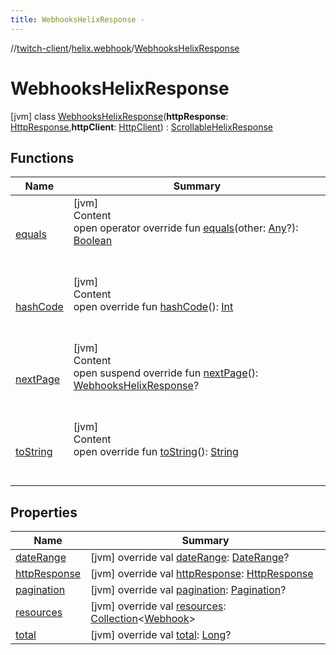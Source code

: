 ```yaml
---
title: WebhooksHelixResponse -
---
```

//[twitch-client](../../index.md)/[helix.webhook](../index.md)/[WebhooksHelixResponse](index.md)



# WebhooksHelixResponse  
 [jvm] class [WebhooksHelixResponse](index.md)(**httpResponse**: [HttpResponse](),**httpClient**: [HttpClient]()) : [ScrollableHelixResponse](../../helix.http.model/-scrollable-helix-response/index.md)   


## Functions  
  
|  Name|  Summary| 
|---|---|
| [equals](https://kotlinlang.org/api/latest/jvm/stdlib/kotlin/-any/equals.html)| [jvm]  <br>Content  <br>open operator override fun [equals](https://kotlinlang.org/api/latest/jvm/stdlib/kotlin/-any/equals.html)(other: [Any](https://kotlinlang.org/api/latest/jvm/stdlib/kotlin/-any/index.html)?): [Boolean](https://kotlinlang.org/api/latest/jvm/stdlib/kotlin/-boolean/index.html)  <br><br><br>
| [hashCode](https://kotlinlang.org/api/latest/jvm/stdlib/kotlin/-any/hash-code.html)| [jvm]  <br>Content  <br>open override fun [hashCode](https://kotlinlang.org/api/latest/jvm/stdlib/kotlin/-any/hash-code.html)(): [Int](https://kotlinlang.org/api/latest/jvm/stdlib/kotlin/-int/index.html)  <br><br><br>
| [nextPage](next-page.md)| [jvm]  <br>Content  <br>open suspend override fun [nextPage](next-page.md)(): [WebhooksHelixResponse](index.md)?  <br><br><br>
| [toString](https://kotlinlang.org/api/latest/jvm/stdlib/kotlin/-any/to-string.html)| [jvm]  <br>Content  <br>open override fun [toString](https://kotlinlang.org/api/latest/jvm/stdlib/kotlin/-any/to-string.html)(): [String](https://kotlinlang.org/api/latest/jvm/stdlib/kotlin/-string/index.html)  <br><br><br>


## Properties  
  
|  Name|  Summary| 
|---|---|
| [dateRange](index.md#helix.webhook/WebhooksHelixResponse/dateRange/#/PointingToDeclaration/)|  [jvm] override val [dateRange](index.md#helix.webhook/WebhooksHelixResponse/dateRange/#/PointingToDeclaration/): [DateRange](../../helix.http.model/-date-range/index.md)?   <br>
| [httpResponse](index.md#helix.webhook/WebhooksHelixResponse/httpResponse/#/PointingToDeclaration/)|  [jvm] override val [httpResponse](index.md#helix.webhook/WebhooksHelixResponse/httpResponse/#/PointingToDeclaration/): [HttpResponse]()   <br>
| [pagination](index.md#helix.webhook/WebhooksHelixResponse/pagination/#/PointingToDeclaration/)|  [jvm] override val [pagination](index.md#helix.webhook/WebhooksHelixResponse/pagination/#/PointingToDeclaration/): [Pagination](../../helix.http.model/-pagination/index.md)?   <br>
| [resources](index.md#helix.webhook/WebhooksHelixResponse/resources/#/PointingToDeclaration/)|  [jvm] override val [resources](index.md#helix.webhook/WebhooksHelixResponse/resources/#/PointingToDeclaration/): [Collection](https://kotlinlang.org/api/latest/jvm/stdlib/kotlin.collections/-collection/index.html)<[Webhook](../../helix.webhook.model/-webhook/index.md)>   <br>
| [total](index.md#helix.webhook/WebhooksHelixResponse/total/#/PointingToDeclaration/)|  [jvm] override val [total](index.md#helix.webhook/WebhooksHelixResponse/total/#/PointingToDeclaration/): [Long](https://kotlinlang.org/api/latest/jvm/stdlib/kotlin/-long/index.html)?   <br>

